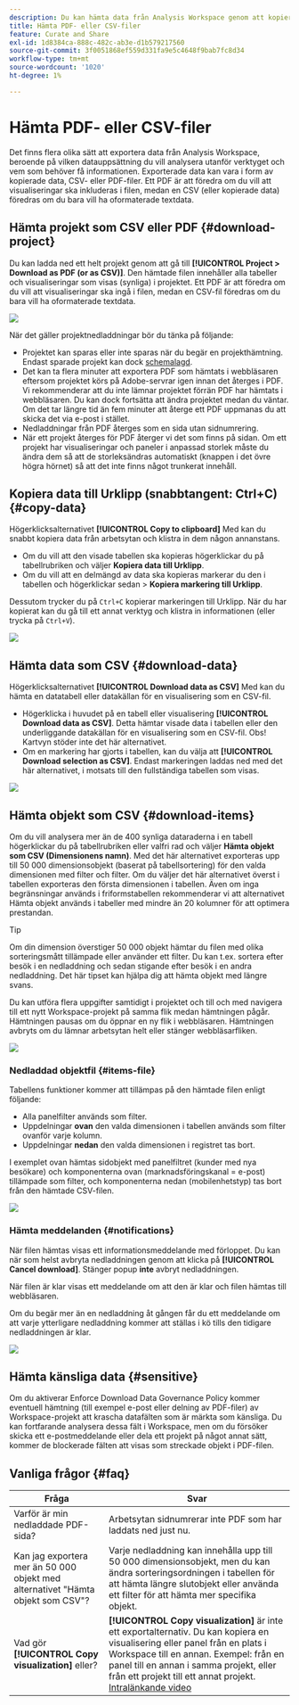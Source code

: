 ```yaml
---
description: Du kan hämta data från Analysis Workspace genom att kopiera dem eller i formaten PDF och CSV.
title: Hämta PDF- eller CSV-filer
feature: Curate and Share
exl-id: 1d8384ca-888c-482c-ab3e-d1b579217560
source-git-commit: 3f0051868ef559d331fa9e5c4648f9bab7fc8d34
workflow-type: tm+mt
source-wordcount: '1020'
ht-degree: 1%

---
```


# Hämta PDF- eller CSV-filer

Det finns flera olika sätt att exportera data från Analysis Workspace, beroende på vilken datauppsättning du vill analysera utanför verktyget och vem som behöver få informationen. Exporterade data kan vara i form av kopierade data, CSV- eller PDF-filer. Ett PDF är att föredra om du vill att visualiseringar ska inkluderas i filen, medan en CSV (eller kopierade data) föredras om du bara vill ha oformaterade textdata.

## Hämta projekt som CSV eller PDF {#download-project}

Du kan ladda ned ett helt projekt genom att gå till **[!UICONTROL Project > Download as PDF (or as CSV)]**. Den hämtade filen innehåller alla tabeller och visualiseringar som visas (synliga) i projektet. Ett PDF är att föredra om du vill att visualiseringar ska ingå i filen, medan en CSV-fil föredras om du bara vill ha oformaterade textdata.

![](assets/download-project.png)

När det gäller projektnedladdningar bör du tänka på följande:

* Projektet kan sparas eller inte sparas när du begär en projekthämtning. Endast sparade projekt kan dock [schemalagd](https://experienceleague.adobe.com/docs/analytics/analyze/analysis-workspace/curate-share/t-schedule-report.html).
* Det kan ta flera minuter att exportera PDF som hämtats i webbläsaren eftersom projektet körs på Adobe-servrar igen innan det återges i PDF. Vi rekommenderar att du inte lämnar projektet förrän PDF har hämtats i webbläsaren. Du kan dock fortsätta att ändra projektet medan du väntar. Om det tar längre tid än fem minuter att återge ett PDF uppmanas du att skicka det via e-post i stället.
* Nedladdningar från PDF återges som en sida utan sidnumrering.
* När ett projekt återges för PDF återger vi det som finns på sidan. Om ett projekt har visualiseringar och paneler i anpassad storlek måste du ändra dem så att de storleksändras automatiskt (knappen i det övre högra hörnet) så att det inte finns något trunkerat innehåll.

## Kopiera data till Urklipp (snabbtangent: Ctrl+C) {#copy-data}

Högerklicksalternativet **[!UICONTROL Copy to clipboard]** Med kan du snabbt kopiera data från arbetsytan och klistra in dem någon annanstans.

* Om du vill att den visade tabellen ska kopieras högerklickar du på tabellrubriken och väljer **Kopiera data till Urklipp**.
* Om du vill att en delmängd av data ska kopieras markerar du den i tabellen och högerklickar sedan > **Kopiera markering till Urklipp**.

Dessutom trycker du på `Ctrl+C` kopierar markeringen till Urklipp. När du har kopierat kan du gå till ett annat verktyg och klistra in informationen (eller trycka på `Ctrl+V`).

![](assets/copy-selection.png)

## Hämta data som CSV {#download-data}

Högerklicksalternativet **[!UICONTROL Download data as CSV]** Med kan du hämta en datatabell eller datakällan för en visualisering som en CSV-fil.

* Högerklicka i huvudet på en tabell eller visualisering **[!UICONTROL Download data as CSV]**. Detta hämtar visade data i tabellen eller den underliggande datakällan för en visualisering som en CSV-fil. Obs! Kartvyn stöder inte det här alternativet.
* Om en markering har gjorts i tabellen, kan du välja att **[!UICONTROL Download selection as CSV]**. Endast markeringen laddas ned med det här alternativet, i motsats till den fullständiga tabellen som visas.

![](assets/download-data-viz.png)

## Hämta objekt som CSV {#download-items}

Om du vill analysera mer än de 400 synliga dataraderna i en tabell högerklickar du på tabellrubriken eller valfri rad och väljer **Hämta objekt som CSV (Dimensionens namn)**. Med det här alternativet exporteras upp till 50 000 dimensionsobjekt (baserat på tabellsortering) för den valda dimensionen med filter och filter. Om du väljer det här alternativet överst i tabellen exporteras den första dimensionen i tabellen. Även om inga begränsningar används i friformstabellen rekommenderar vi att alternativet Hämta objekt används i tabeller med mindre än 20 kolumner för att optimera prestandan.

>[!TIP]
>
> Om din dimension överstiger 50 000 objekt hämtar du filen med olika sorteringsmått tillämpade eller använder ett filter. Du kan t.ex. sortera efter besök i en nedladdning och sedan stigande efter besök i en andra nedladdning. Det här tipset kan hjälpa dig att hämta objekt med längre svans.

Du kan utföra flera uppgifter samtidigt i projektet och till och med navigera till ett nytt Workspace-projekt på samma flik medan hämtningen pågår. Hämtningen pausas om du öppnar en ny flik i webbläsaren. Hämtningen avbryts om du lämnar arbetsytan helt eller stänger webbläsarfliken.

![](assets/download-items.png)

### Nedladdad objektfil {#items-file}

Tabellens funktioner kommer att tillämpas på den hämtade filen enligt följande:

* Alla panelfilter används som filter.
* Uppdelningar **ovan** den valda dimensionen i tabellen används som filter ovanför varje kolumn.
* Uppdelningar **nedan** den valda dimensionen i registret tas bort.

I exemplet ovan hämtas sidobjekt med panelfiltret (kunder med nya besökare) och komponenterna ovan (marknadsföringskanal = e-post) tillämpade som filter, och komponenterna nedan (mobilenhetstyp) tas bort från den hämtade CSV-filen.

![](assets/downloaded-file.png)

### Hämta meddelanden {#notifications}

När filen hämtas visas ett informationsmeddelande med förloppet. Du kan när som helst avbryta nedladdningen genom att klicka på **[!UICONTROL Cancel download]**. Stänger popup **inte** avbryt nedladdningen.

När filen är klar visas ett meddelande om att den är klar och filen hämtas till webbläsaren.

Om du begär mer än en nedladdning åt gången får du ett meddelande om att varje ytterligare nedladdning kommer att ställas i kö tills den tidigare nedladdningen är klar.

![](assets/toast.png)

## Hämta känsliga data {#sensitive}

Om du aktiverar Enforce Download Data Governance Policy kommer eventuell hämtning (till exempel e-post eller delning av PDF-filer) av Workspace-projekt att krascha datafälten som är märkta som känsliga. Du kan fortfarande analysera dessa fält i Workspace, men om du försöker skicka ett e-postmeddelande eller dela ett projekt på något annat sätt, kommer de blockerade fälten att visas som streckade objekt i PDF-filen.

## Vanliga frågor {#faq}

| Fråga | Svar |
| --- | --- |
| Varför är min nedladdade PDF-sida? | Arbetsytan sidnumrerar inte PDF som har laddats ned just nu. |
| Kan jag exportera mer än 50 000 objekt med alternativet &quot;Hämta objekt som CSV&quot;? | Varje nedladdning kan innehålla upp till 50 000 dimensionsobjekt, men du kan ändra sorteringsordningen i tabellen för att hämta längre slutobjekt eller använda ett filter för att hämta mer specifika objekt. |
| Vad gör **[!UICONTROL Copy visualization]** eller? | **[!UICONTROL Copy visualization]** är inte ett exportalternativ. Du kan kopiera en visualisering eller panel från en plats i Workspace till en annan. Exempel: från en panel till en annan i samma projekt, eller från ett projekt till ett annat projekt. [Intralänkande video](https://experienceleague.adobe.com/docs/analytics-learn/tutorials/analysis-workspace/visualizations/intra-linking-in-analysis-workspace.html) |
